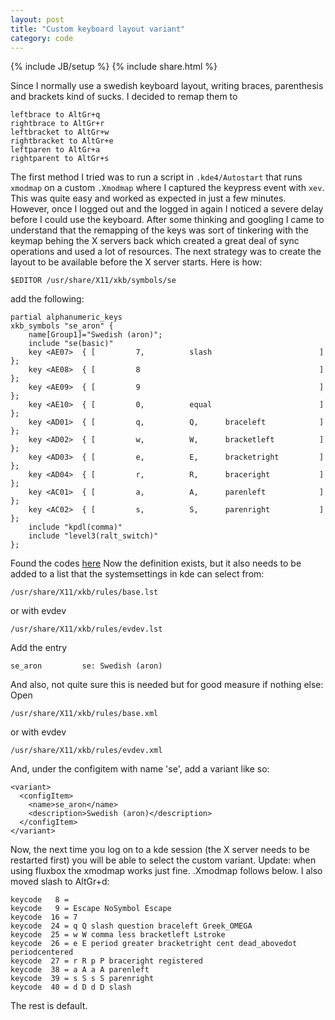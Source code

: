 ```yaml
---
layout: post
title: "Custom keyboard layout variant"
category: code
---
```

{% include JB/setup %}
{% include share.html %}

Since I normally use a swedish keyboard layout, writing braces,
parenthesis and brackets kind of sucks. I decided to remap them to

    leftbrace to AltGr+q  
    rightbrace to AltGr+r  
    leftbracket to AltGr+w  
    rightbracket to AltGr+e  
    leftparen to AltGr+a  
    rightparent to AltGr+s  


The first method I tried was to run a script in ``.kde4/Autostart`` that
runs ``xmodmap`` on a custom ``.Xmodmap`` where I captured the keypress
event with ``xev``. This was quite easy and worked as expected in just a
few minutes. However, once I logged out and the logged in again I
noticed a severe delay before I could use the keyboard. After some
thinking and googling I came to understand that the remapping of the
keys was sort of tinkering with the keymap behing the X servers back
which created a great deal of sync operations and used a lot of
resources.  The next strategy was to create the layout to be available
before the X server starts. Here is how:

``$EDITOR /usr/share/X11/xkb/symbols/se``

add the following:


    partial alphanumeric_keys
    xkb_symbols "se_aron" {
        name[Group1]="Swedish (aron)";
        include "se(basic)"
        key <AE07>  { [         7,          slash                        ]  };
        key <AE08>  { [         8                                        ]  };
        key <AE09>  { [         9                                        ]  };
        key <AE10>  { [         0,          equal                        ]  };
        key <AD01>  { [         q,          Q,      braceleft            ]  };
        key <AD02>  { [         w,          W,      bracketleft          ]  };
        key <AD03>  { [         e,          E,      bracketright         ]  };
        key <AD04>  { [         r,          R,      braceright           ]  };
        key <AC01>  { [         a,          A,      parenleft            ]  };
        key <AC02>  { [         s,          S,      parenright           ]  };
        include "kpdl(comma)"
        include "level3(ralt_switch)"
    };


Found the codes <a
href="http://hack.org/mc/images/hhkb-names.png">here</a> Now the
definition exists, but it also needs to be added to a list that the
systemsettings in kde can select from:

    /usr/share/X11/xkb/rules/base.lst

or with evdev

    /usr/share/X11/xkb/rules/evdev.lst

Add the entry

    se_aron         se: Swedish (aron)

And also, not quite sure this is needed but for good measure if nothing else:
Open

    /usr/share/X11/xkb/rules/base.xml

or with evdev

    /usr/share/X11/xkb/rules/evdev.xml

And, under the configitem with name 'se', add a variant like so:

    <variant>
      <configItem>
        <name>se_aron</name>
        <description>Swedish (aron)</description>
      </configItem>
    </variant>

Now, the next time you log on to a kde session (the X server needs to
be restarted first) you will be able to select the custom variant.
Update: when using fluxbox the xmodmap works just fine. .Xmodmap
follows below. I also moved slash to AltGr+d:

    keycode   8 =
    keycode   9 = Escape NoSymbol Escape
    keycode  16 = 7
    keycode  24 = q Q slash question braceleft Greek_OMEGA
    keycode  25 = w W comma less bracketleft Lstroke
    keycode  26 = e E period greater bracketright cent dead_abovedot periodcentered
    keycode  27 = r R p P braceright registered
    keycode  38 = a A a A parenleft
    keycode  39 = s S s S parenright
    keycode  40 = d D d D slash


The rest is default. 
